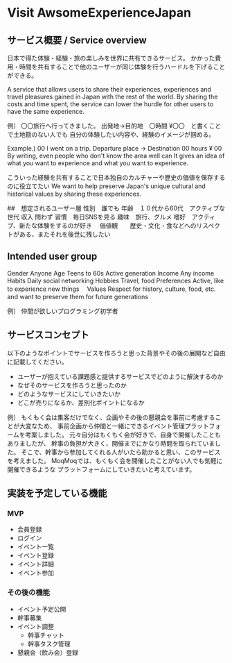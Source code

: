 # Visit AwsomeExperienceJapan

## サービス概要 / Service overview
日本で得た体験・経験・旅の楽しみを世界に共有できるサービス。
かかった費用・時間を共有することで他のユーザーが同じ体験を行うハードルを下げることができる。

A service that allows users to share their experiences,
experiences and travel pleasures gained in Japan with the rest of the world.
By sharing the costs and time spent,
the service can lower the hurdle for other users to have the same experience.

例）
〇〇旅行へ行ってきました。
出発地→目的地　〇時間 ¥〇〇　と書くことで土地勘のない人でも
自分の体験したい内容や、経験のイメージが掴める。

Example.)
00 I went on a trip.
Departure place → Destination 00 hours ¥ 00 By writing, 
even people who don't know the area well can
It gives an idea of what you want to experience and what you want to experience.

こういった経験を共有することで日本独自のカルチャーや歴史の価値を保存するのに役立てたい
We want to help preserve Japan's unique cultural and historical values by sharing these experiences.

##　想定されるユーザー層
性別　誰でも
年齢　１０代から60代　アクティブな世代
収入 問わず
習慣　毎日SNSを見る
趣味　旅行、グルメ
嗜好　アクティブ、新たな体験をするのが好き　
価値観　　歴史・文化・食などへのリスペクトがある、またそれを後世に残したい

## Intended user group
Gender Anyone
Age Teens to 60s Active generation
Income Any income
Habits Daily social networking
Hobbies Travel, food
Preferences Active, like to experience new things　
Values Respect for history, culture, food, etc. and want to preserve them for future generations

例）
仲間が欲しいプログラミング初学者

## サービスコンセプト
以下のようなポイントでサービスを作ろうと思った背景やその後の展開など自由に記載してください。
* ユーザーが抱えている課題感と提供するサービスでどのように解決するのか
* なぜそのサービスを作ろうと思ったのか
* どのようなサービスにしていきたいか
* どこが売りになるか、差別化ポイントになるか

例）
もくもく会は集客だけでなく、企画やその後の懇親会を事前に考慮することが大変なため、
事前企画から仲間と一緒にできるイベント管理プラットフォームを考案しました。
元々自分はもくもく会が好きで、自身で開催したこともありましたが、
幹事の負担が大きく、開催までにかなり時間を取られていました。
そこで、幹事から参加してくれる人がいたら助かると思い、このサービスを考えました。
MoqMoqでは、もくもく会を開催したことがない人でも気軽に開催できるような
プラットフォームにしていきたいと考えています。

## 実装を予定している機能
### MVP
* 会員登録
* ログイン
* イベント一覧
* イベント登録
* イベント詳細
* イベント参加

### その後の機能
* イベント予定公開
* 幹事募集
* イベント調整
  * 幹事チャット
  * 幹事タスク管理
* 懇親会（飲み会）登録

